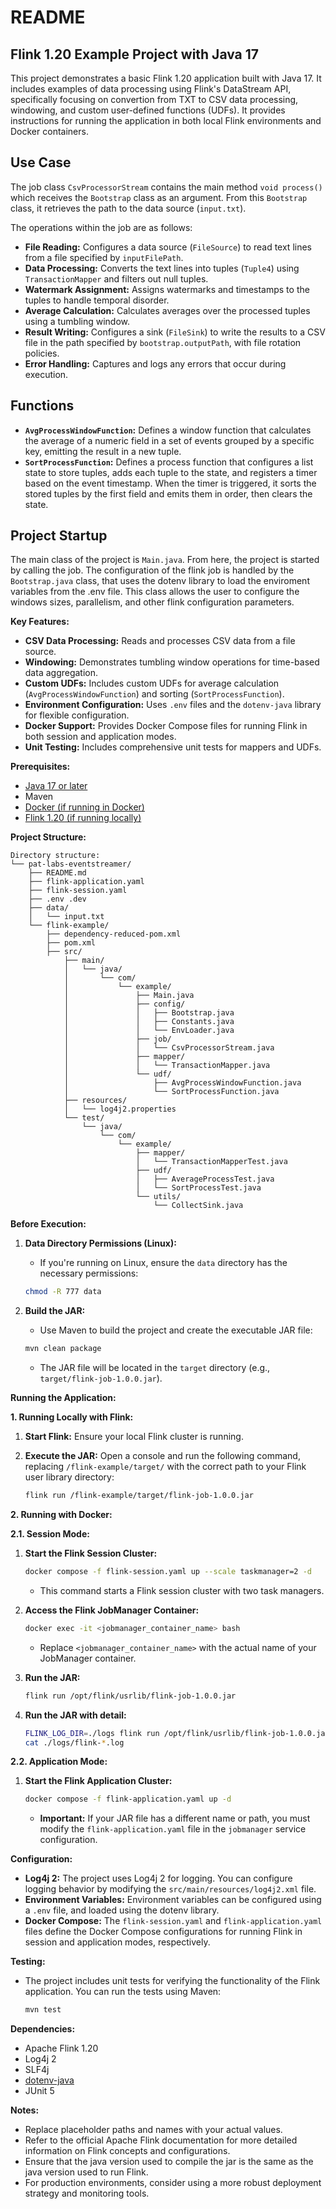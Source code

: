 # README

## Flink 1.20 Example Project with Java 17

This project demonstrates a basic Flink 1.20 application built with Java 17. It includes examples of data processing using Flink's DataStream API, specifically focusing on convertion from TXT to CSV data processing, windowing, and custom user-defined functions (UDFs). It provides instructions for running the application in both local Flink environments and Docker containers.

## Use Case

The job class `CsvProcessorStream` contains the main method `void process()` which receives the `Bootstrap` class as an argument. From this `Bootstrap` class, it retrieves the path to the data source (`input.txt`).

The operations within the job are as follows:

-   **File Reading:** Configures a data source (`FileSource`) to read text lines from a file specified by `inputFilePath`.
-   **Data Processing:** Converts the text lines into tuples (`Tuple4`) using `TransactionMapper` and filters out null tuples.
-   **Watermark Assignment:** Assigns watermarks and timestamps to the tuples to handle temporal disorder.
-   **Average Calculation:** Calculates averages over the processed tuples using a tumbling window.
-   **Result Writing:** Configures a sink (`FileSink`) to write the results to a CSV file in the path specified by `bootstrap.outputPath`, with file rotation policies.
-   **Error Handling:** Captures and logs any errors that occur during execution.

## Functions

-   **`AvgProcessWindowFunction`:** Defines a window function that calculates the average of a numeric field in a set of events grouped by a specific key, emitting the result in a new tuple.
-   **`SortProcessFunction`:** Defines a process function that configures a list state to store tuples, adds each tuple to the state, and registers a timer based on the event timestamp. When the timer is triggered, it sorts the stored tuples by the first field and emits them in order, then clears the state.

## Project Startup

The main class of the project is `Main.java`. From here, the project is started by calling the job. The configuration of the flink job is handled by the `Bootstrap.java` class, that uses the dotenv library to load the enviroment variables from the .env file. This class allows the user to configure the windows sizes, parallelism, and other flink configuration parameters.

**Key Features:**

* **CSV Data Processing:** Reads and processes CSV data from a file source.
* **Windowing:** Demonstrates tumbling window operations for time-based data aggregation.
* **Custom UDFs:** Includes custom UDFs for average calculation (`AvgProcessWindowFunction`) and sorting (`SortProcessFunction`).
* **Environment Configuration:** Uses `.env` files and the `dotenv-java` library for flexible configuration.
* **Docker Support:** Provides Docker Compose files for running Flink in both session and application modes.
* **Unit Testing:** Includes comprehensive unit tests for mappers and UDFs.

**Prerequisites:**

* [Java 17 or later](https://adoptium.net/es/temurin/releases/?os=windows&version=17&package=jdk)
* Maven
* [Docker (if running in Docker)](https://docs.docker.com/)
* [Flink 1.20 (if running locally)](https://nightlies.apache.org/flink/flink-docs-release-1.20/docs/dev/configuration/overview/)

**Project Structure:**

```
Directory structure:
└── pat-labs-eventstreamer/
    ├── README.md
    ├── flink-application.yaml
    ├── flink-session.yaml
    ├── .env .dev
    ├── data/
    │   └── input.txt
    └── flink-example/
        ├── dependency-reduced-pom.xml
        ├── pom.xml
        ├── src/
            ├── main/
            │   └── java/
            │       └── com/
            │           └── example/
            │               ├── Main.java
            │               ├── config/
            │               │   ├── Bootstrap.java
            │               │   ├── Constants.java
            │               │   └── EnvLoader.java
            │               ├── job/
            │               │   └── CsvProcessorStream.java
            │               ├── mapper/
            │               │   └── TransactionMapper.java
            │               └── udf/
            │                   ├── AvgProcessWindowFunction.java
            │                   └── SortProcessFunction.java
            ├── resources/
            │   └── log4j2.properties
            └── test/
                └── java/
                    └── com/
                        └── example/
                            ├── mapper/
                            │   └── TransactionMapperTest.java
                            ├── udf/
                            │   ├── AverageProcessTest.java
                            │   └── SortProcessTest.java
                            └── utils/
                                └── CollectSink.java

```

**Before Execution:**

1.  **Data Directory Permissions (Linux):**
    * If you're running on Linux, ensure the `data` directory has the necessary permissions:

    ```bash
    chmod -R 777 data
    ```

2.  **Build the JAR:**
    * Use Maven to build the project and create the executable JAR file:

    ```bash
    mvn clean package
    ```

    * The JAR file will be located in the `target` directory (e.g., `target/flink-job-1.0.0.jar`).

**Running the Application:**

**1. Running Locally with Flink:**

1.  **Start Flink:** Ensure your local Flink cluster is running.
2.  **Execute the JAR:** Open a console and run the following command, replacing `/flink-example/target/` with the correct path to your Flink user library directory:

    ```bash
    flink run /flink-example/target/flink-job-1.0.0.jar
    ```

**2. Running with Docker:**

**2.1. Session Mode:**

1.  **Start the Flink Session Cluster:**

    ```bash
    docker compose -f flink-session.yaml up --scale taskmanager=2 -d
    ```

    * This command starts a Flink session cluster with two task managers.

2.  **Access the Flink JobManager Container:**

    ```bash
    docker exec -it <jobmanager_container_name> bash
    ```

    * Replace `<jobmanager_container_name>` with the actual name of your JobManager container.

3.  **Run the JAR:**

    ```bash
    flink run /opt/flink/usrlib/flink-job-1.0.0.jar
    ```

3.  **Run the JAR with detail:**

    ```bash
    FLINK_LOG_DIR=./logs flink run /opt/flink/usrlib/flink-job-1.0.0.jar
    cat ./logs/flink-*.log
    ```

**2.2. Application Mode:**

1.  **Start the Flink Application Cluster:**

    ```bash
    docker compose -f flink-application.yaml up -d
    ```

    * **Important:** If your JAR file has a different name or path, you must modify the `flink-application.yaml` file in the `jobmanager` service configuration.

**Configuration:**

* **Log4j 2:** The project uses Log4j 2 for logging. You can configure logging behavior by modifying the `src/main/resources/log4j2.xml` file.
* **Environment Variables:** Environment variables can be configured using a `.env` file, and loaded using the dotenv library.
* **Docker Compose:** The `flink-session.yaml` and `flink-application.yaml` files define the Docker Compose configurations for running Flink in session and application modes, respectively.

**Testing:**

* The project includes unit tests for verifying the functionality of the Flink application. You can run the tests using Maven:

    ```bash
    mvn test
    ```

**Dependencies:**

* Apache Flink 1.20
* Log4j 2
* SLF4j
* [dotenv-java](https://github.com/cdimascio/dotenv-java)
* JUnit 5

**Notes:**

* Replace placeholder paths and names with your actual values.
* Refer to the official Apache Flink documentation for more detailed information on Flink concepts and configurations.
* Ensure that the java version used to compile the jar is the same as the java version used to run Flink.
* For production environments, consider using a more robust deployment strategy and monitoring tools.